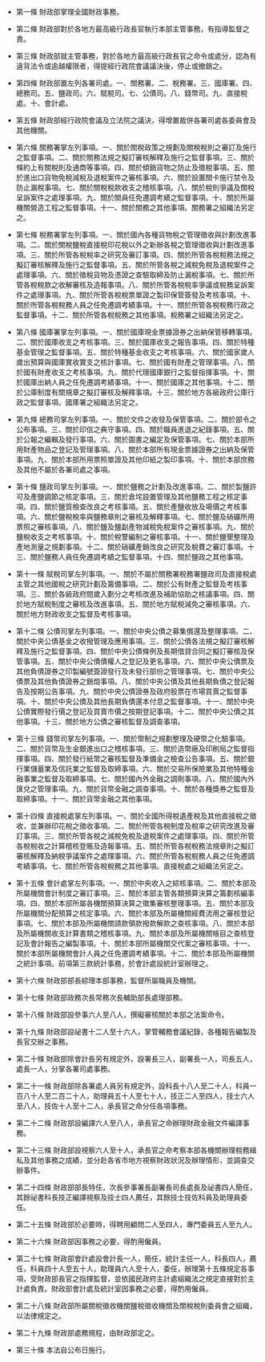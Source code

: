 * 第一條 財政部掌理全國財政事務。

* 第二條 財政部對於各地方最高級行政長官執行本部主管事務，有指導監督之責。

* 第三條 財政部就主管事務，對於各地方最高級行政長官之命令或處分，認為有違背法令或逾越權限者，得提經行政院會議議決後，停止或撤銷之。

* 第四條 財政部置左列各署司處。一、關務署。二、稅務署。三、國庫署。四、總務司。五、鹽政司。六、賦稅司。七、公債司。八、錢幣司。九、直接稅處。十、會計處。

* 第五條 財政部經行政院會議及立法院之議決，得增置裁併各署司處各委員會及其他機關。

* 第六條 關務署掌左列事項。一、關於關稅政策之規劃及關稅稅則之審訂及施行之監督事項。二、關於關務法規之擬訂審核解釋及施行之監督事項。三、關於條約上有關稅則及通商等事項。四、關於傾銷貨物之防止及徵稅事項。五、關於進出口貨物免稅減稅及退稅案件之審核事項。六、關於設置關卡施行禁令及防止漏稅事項。七、關於關稅稅款收支之稽核事項。八、關於稅則爭議及關稅呈訴案件之處理事項。九、關於關員任免遷調考績之監督事項。十、關於所屬機關營造工程之監督事項。十一、關於關務之其他事項。關務署之組織法另定之。

* 第七條 稅務署掌左列事項。一、關於國內各種貨物稅之管理徵收與計劃改進事項。二、關於關稅鹽稅直接稅印花稅以外之新辦各稅之管理徵收與計劃改進事項。三、關於所管各稅稅率之研究及審訂事項。四、關於所管各稅稅務法規之擬訂審核解釋及施行之監督事項。五、關於所管各稅之減稅免稅及退稅案件之處理事項。六、關於徵稅貨物及憑證之查驗取締及防止漏稅事項。七、關於所管各稅稅款之收解審核及造報事項。八、關於所管各稅稅率爭議或稅務呈訴案件之處理事項。九、關於所管各稅稅票單證之製印保管簽發及考核事項。十、關於所管各稅稅務人員之任免遷調考績事項。十一、關於所管各稅稅務行政之監督事項。十二、關於所管各稅稅務之其他事項。稅務署之組織法另定之。

* 第八條 國庫署掌左列事項。一、關於國庫現金票據證券之出納保管移轉事項。二、關於國庫收支之考核事項。三、關於國庫收支之報告事項。四、關於特種基金管理之監督事項。五、關於特種基金收支之考核事項。六、關於國家歲人歲出預算與國庫實收實支之核計事項。七、關於國有財產之管理事項。八、關於國有財產收支之考核事項。九、關於代理國庫銀行之監督指揮事項。十、關於國庫出納人員之任免遷調考績事項。十一、關於國庫之其他事項。十二、關於公庫制度有關規章之擬訂審核及解釋事項。十三、關於地方各級政府公庫行政之監督事項。國庫署之組織法另定之。

* 第九條 總務司掌左列事項。一、關於文件之收發及保管事項。二、關於部令之公布事項。三、關於印信之典守事項。四、關於職員進退之紀錄事項。五、關於公報之編輯及發行事項。六、關於圖書之編定及保管事項。七、關於本部所用財產物品之登記及管理事項。八、關於本部所有現金票據證券之出納及保管事項。九、關於本部所用票照單證及其他印紙之製印事項。十、關於本部庶務及其他不屬於各署司處之事項。

* 第十條 鹽政司掌左列事項。一、關於鹽務之計劃及改進事項。二、關於製鹽許可及產鹽調節之核定事項。三、關於倉垞設置管理及其他鹽務工程之核定事項。四、關於鹽質檢查改良之考核事項。五、關於產鹽收放及場價之考核事項。六、關於鹽稅稅率與鹽務章則之審核及解釋事項。七、關於鹽及硝礦所用票照之審核事項。八、關於鹽及鹽副產物減稅免稅案件之審核事項。九、關於鹽稅收支之考核事項。十、關於稅警編制之審核事項。十一、關於鹽墾整理及產地測量之規劃事項。十二、關於硝礦產銷改良之研究及稅費之審訂事項。十三、關於鹽務人員任免遷調考績之監督事項。十四、關於鹽政之其他事項。

* 第十一條 賦稅司掌左列事項。一、關於不屬於關務署稅務署鹽政司及直接稅處主管之其他國稅之研究計劃及籌備事項。二、關於公有財產之監督及考核事項。三、關於各級政府間歲入劃分之考核改進及補助協助之核議事項。四、關於地方賦稅制度之審核及改進事項。五、關於地方賦稅減免之審核事項。六、關於地方財政收支之監督及考核事項。

* 第十二條 公債司掌左列事項。一、關於中央公債之募集償還及整理事項。二、關於中央公債基金之收撥管理及應用事項。三、關於公債各法規之擬訂審核解釋及施行之監督事項。四、關於中央公債條例及長期借貸合同之擬訂審核及保管事項。五、關於中央公債債權人之登記及更名事項。六、關於中央公債票及其他負債證券之印製編號簽證發行及未發行部份之管理事項。七、關於中央公債票及其他負債證券之銷燬事項。八、關於中央公債及其他長期負債之登記報告及按期公告事項。九、關於中央公債證券及政府股票在市場買賣之監督事項。十、關於中央公債及其他長期負債還本付息之監督事項。十一、關於中央公債實際發行價之登記及買賣市價之按期登記事項。十二、關於中央公債之其他事項。十三、關於地方公債之審核監督及調查事項。

* 第十三條 錢幣司掌左列事項。一、關於幣制之規劃整理及硬幣之化驗事項。二、關於貨幣及生金銀進出口之稽核事項。三、關於造幣廠及印刷局之監督指揮事項。四、關於發行紙幣之審核監督及準備金之檢查公告事項。五、關於銀行業儲蓄業及信託業之監督及取締事項。六、關於交易所保險業及其他特種金融事業之監督及取締事項。七、關於國內外金融之調劑事項。八、關於國內外匯兌之管理事項。九、關於貨幣金融之調查事項。十、關於各種獎券之監督及取締事項。十一、關於貨幣金融之其他事項。

* 第十四條 直接稅處掌左列事項。一、關於全國所得稅遺產稅及其他直接稅之徵收，並兼辦印花稅之徵收事項。二、關於所管各稅制度及稅率之研究改進及審訂事項。三、關於所管各稅之減稅免稅及退稅案件之處理事項。四、關於所管各稅稅收之計算稽核登賬及造報事項。五、關於所管各稅稅務法規章則之擬訂審核解釋及納稅爭議案件之處理事項。六、關於所管各稅稅務人員之任免遷調考績事項。七、關於所管各稅稅務之其他事項。直接稅處之組織法另定之。

* 第十五條 會計處掌左列事項。一、關於中央收入之綜核事項。二、關於本部及所屬機關會計制度之審訂事項。三、關於本部主管各類預算決算之籌劃核編事項。四、關於本部所屬各機關預算決算之徵集審核整理事項。五、關於本部及所屬機關分配預算之核定事項。六、關於本部及所屬機關經費流用之審核登記事項。七、關於本部及所屬機關請款領款撥款解款之查核事項。八、關於本部及所屬機關收支計算書類之稽核事項。九、關於本部及所屬機關帳目之查核登記及會計報告之編製事項。十、關於本部所屬機關交代案之審核事項。十一、關於本部所屬機關會計人員之任免遷調考績事項。十二、關於本部及所屬機關之統計事項。前項第三款統計事務，於會計處設統計室辦理之。

* 第十六條 財政部部長綜理本部事務，監督所屬職員及機關。

* 第十七條 財政部政務次長常務次長輔助部長處理部務。

* 第十八條 財政部設參事六人至八人，撰礙審核關於本部之法案命令。

* 第十九條 財政部設祕書十二人至十六人，掌管輔務會議紀錄，各種報告編製及長官交辦之事務。

* 第二十條 財政部除會計長另有規定外，設署長三人，副署長一人，司長五人，處長一人，分掌各署司處事務。

* 第二十一條 財政部除各署處人員另有規定外，設科長十八人至二十人，科員一百八十人至二百二十人，助理員五十人至七十人，技正二人至四人，技士六人至八人，技佐十人至十二人，承長官之命分任各項事務。

* 第二十二條 財政部設編譯六人至八人，承長官之命辦理財政金融文件編譯事務。

* 第二十三條 財政部設視察六人至十人，承長官之命考察本部各機關辦理稅務緝私及其他事務之成績，並分赴各省市地方視察財政狀況及辦理情形，並調查交辦事件。

* 第二十四條 財政部部長特任，次長參事署長副署長司長處長及祕書四人簡任，其餘祕書科長技正編譯視察及技士四人薦任，其餘技士技佐科員及助理員委任。

* 第二十五條 財政部於必要時，得聘用顧問二人至四人，專門委員五人至九人。

* 第二十六條 財政部因事務之必要，得酌用僱員。

* 第二十七條 財政部會計處設會計長一人，簡任，統計主任一人，科長四人，薦任，科員四十人至五十人，助理員六人至十人，委任，辦理第十五條規定各事項，受財政部長官之指揮監督，並依國民政府主計處組織法之規定直接對於主計處負責。財政部會計處及統計室因事務之必要，得酌用僱員。

* 第二十八條 財政部所屬關稅徵收機關鹽稅徵收機關及關稅稅則委員會之組織，以法律規定之。

* 第二十九條 財政部處務規程，由財政部定之。

* 第三十條 本法自公布日施行。

